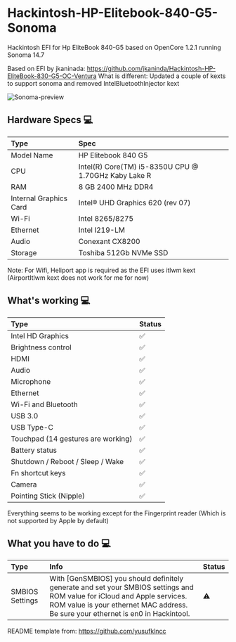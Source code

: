 # Hackintosh-HP-Elitebook-840-G5-Sonoma

Hackintosh EFI for Hp EliteBook 840-G5 based on OpenCore 1.2.1 running Sonoma 14.7

Based on EFI by jkaninada: https://github.com/jkaninda/Hackintosh-HP-EliteBook-830-G5-OC-Ventura
What is different: Updated a couple of kexts to support sonoma and removed IntelBluetoothInjector kext


![Sonoma-preview](https://github.com/user-attachments/assets/8f7073de-5a85-4c96-a27c-93b2e442af9d)


## Hardware Specs  💻

Type | Spec
:---------|:---------
Model Name      | HP Elitebook 840 G5
CPU              | Intel(R) Core(TM) i5-8350U CPU @ 1.70GHz Kaby Lake R
RAM           | 8 GB 2400 MHz DDR4
Internal Graphics Card | Intel® UHD Graphics 620 (rev 07)
Wi-Fi             | Intel 8265/8275
Ethernet          | Intel I219-LM
Audio       | Conexant CX8200
Storage       | Toshiba 512Gb NVMe SSD

Note: For Wifi, Heliport app is required as the EFI uses itlwm kext (AirportItlwm kext does not work for me for now)



## What's working  💻
  
Type | Status
:---------|:---------
Intel HD Graphics             |  ✅  
Brightness control                  |  ✅  
HDMI                                |  ✅  
Audio          |  ✅  
Microphone   |  ✅  
Ethernet            |  ✅  
Wi-Fi and Bluetooth         |  ✅ 
USB 3.0        |  ✅  
USB Type-C        |  ✅  
Touchpad (14 gestures are working)   |  ✅  
Battery status   |  ✅  
Shutdown / Reboot / Sleep / Wake |  ✅  
Fn shortcut keys   |  ✅  
Camera   |  ✅  
Pointing Stick (Nipple)   |  ✅  

Everything seems to be working except for the Fingerprint reader (Which is not supported by Apple by default)


## What you have to do  💻
  
Type | Info | Status
:---------|:---------|:----------
SMBIOS Settings  | With [GenSMBIOS] you should definitely generate and set your SMBIOS settings and ROM value for iCloud and Apple services. ROM value is your ethernet MAC address. Be sure your ethernet is en0 in Hackintool. |  ⚠️


README template from: https://github.com/yusufklncc
